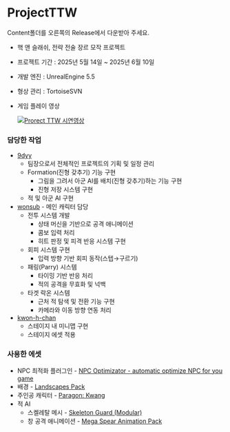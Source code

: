 # ProjectTTW

Content폴더를 오른쪽의 Release에서 다운받아 주세요.

- 핵 앤 슬래쉬, 전략 전술 장르 모작 프로젝트

- 프로젝트 기간 : 2025년 5월 14일 ~ 2025년 6월 10일

- 개발 엔진 : UnrealEngine 5.5

- 형상 관리 : TortoiseSVN

- 게임 플레이 영상

  [![Prorect TTW 시연영상](http://img.youtube.com/vi/_vSz0Fo4x4Q/0.jpg)](https://youtu.be/_vSz0Fo4x4Q)

### 담당한 작업
- [9dyy](https://github.com/9dyy)
  - 팀장으로서 전체적인 프로젝트의 기획 및 일정 관리
  - Formation(진형 갖추기) 기능 구현
    - 그림을 그려서 아군 AI를 배치(진형 갖추기)하는 기능 구현
    - 진형 저장 시스템 구현
  - 적 및 아군 AI 구현
- [wonsub](https://github.com/wonsub) - 메인 캐릭터 담당
  - 전투 시스템 개발
      - 상태 머신을 기반으로 공격 애니메이션
      - 콤보 입력 처리
      - 히트 판정 및 피격 반응 시스템 구현
  - 회피 시스템 구현
     - 입력 방향 기반 회피 동작(스텝→구르기)
  - 패링(Parry) 시스템
     - 타이밍 기반 반응 처리
     - 적의 공격을 무효화 및 넉백
  - 타겟 락온 시스템
     - 근처 적 탐색 및 전환 기능 구현
     - 카메라와 이동 방향 연동 처리
- [kwon-h-chan](https://github.com/kwon-h-chan)
  - 스테이지 내 미니맵 구현
  - 스테이지 에셋 적용

### 사용한 에셋
- NPC 최적화 플러그인 - [NPC Optimizator - automatic optimize NPC for you game](https://www.fab.com/ko/listings/8ecf84fa-0b4e-4e00-a696-638e1ee7b6ec)
- 배경 - [Landscapes Pack](https://www.fab.com/ko/listings/c6a8fa58-84f1-4bb8-935d-a3467e9fe58d)
- 주인공 캐릭터 - [Paragon: Kwang](https://www.fab.com/ko/listings/f4c67e92-b976-4b5b-ab9f-4c25b010f6f3)
- 적 AI
  - 스켈레탈 메시 - [Skeleton Guard (Modular)](https://www.fab.com/ko/listings/e6d40511-9e66-4fd9-be1c-7032099c0d75)
  - 창 공격 애니메이션 - [Mega Spear Animation Pack](https://www.fab.com/ko/listings/a6f8de4a-b0a3-4b9b-8afc-bd6f1bf20bfa)
    

